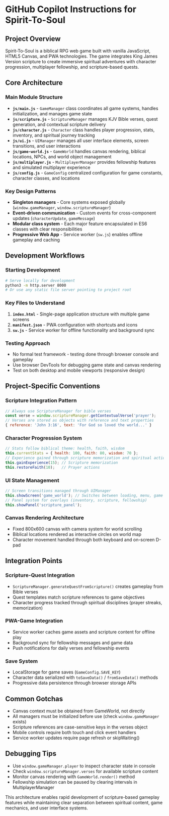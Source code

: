# GitHub Copilot Instructions for Spirit-To-Soul

## Project Overview
Spirit-To-Soul is a biblical RPG web game built with vanilla JavaScript, HTML5 Canvas, and PWA technologies. The game integrates King James Version scripture to create immersive spiritual adventures with character progression, multiplayer fellowship, and scripture-based quests.

## Core Architecture

### Main Module Structure
- **`js/main.js`** - `GameManager` class coordinates all game systems, handles initialization, and manages game state
- **`js/scripture.js`** - `ScriptureManager` manages KJV Bible verses, quest generation, and contextual scripture delivery
- **`js/character.js`** - `Character` class handles player progression, stats, inventory, and spiritual journey tracking
- **`js/ui.js`** - `UIManager` manages all user interface elements, screen transitions, and user interactions
- **`js/game-world.js`** - `GameWorld` handles canvas rendering, biblical locations, NPCs, and world object management
- **`js/multiplayer.js`** - `MultiplayerManager` provides fellowship features and simulated multiplayer experience
- **`js/config.js`** - `GameConfig` centralized configuration for game constants, character classes, and locations

### Key Design Patterns
- **Singleton managers** - Core systems exposed globally (`window.gameManager`, `window.scriptureManager`)
- **Event-driven communication** - Custom events for cross-component updates (`characterUpdate`, `gameMessage`)
- **Modular class system** - Each major feature encapsulated in ES6 classes with clear responsibilities
- **Progressive Web App** - Service worker (`sw.js`) enables offline gameplay and caching

## Development Workflows

### Starting Development
```bash
# Serve locally for development
python3 -m http.server 8000
# Or use any static file server pointing to project root
```

### Key Files to Understand
1. **`index.html`** - Single-page application structure with multiple game screens
2. **`manifest.json`** - PWA configuration with shortcuts and icons
3. **`sw.js`** - Service worker for offline functionality and background sync

### Testing Approach
- No formal test framework - testing done through browser console and gameplay
- Use browser DevTools for debugging game state and canvas rendering
- Test on both desktop and mobile viewports (responsive design)

## Project-Specific Conventions

### Scripture Integration Pattern
```javascript
// Always use ScriptureManager for bible verses
const verse = window.scriptureManager.getContextualVerse('prayer');
// Verses are stored as objects with reference and text properties
{ reference: 'John 3:16', text: 'For God so loved the world...' }
```

### Character Progression System
```javascript
// Stats follow biblical theme: health, faith, wisdom
this.currentStats = { health: 100, faith: 80, wisdom: 70 };
// Experience gained through scripture memorization and spiritual actions
this.gainExperience(15); // Scripture memorization
this.restoreFaith(10);   // Prayer actions
```

### UI State Management
```javascript
// Screen transitions managed through UIManager
this.showScreen('game_world'); // Switches between loading, menu, game screens
// Panel system for overlays (inventory, scripture, fellowship)
this.showPanel('scripture_panel');
```

### Canvas Rendering Architecture
- Fixed 800x600 canvas with camera system for world scrolling
- Biblical locations rendered as interactive circles on world map
- Character movement handled through both keyboard and on-screen D-pad

## Integration Points

### Scripture-Quest Integration
- `ScriptureManager.generateQuestFromScripture()` creates gameplay from Bible verses
- Quest templates match scripture references to game objectives
- Character progress tracked through spiritual disciplines (prayer streaks, memorization)

### PWA-Game Integration
- Service worker caches game assets and scripture content for offline play
- Background sync for fellowship messages and game data
- Push notifications for daily verses and fellowship events

### Save System
- LocalStorage for game saves (`GameConfig.SAVE_KEY`)
- Character data serialized with `toSaveData()` / `fromSaveData()` methods
- Progressive data persistence through browser storage APIs

## Common Gotchas
- Canvas context must be obtained from GameWorld, not directly
- All managers must be initialized before use (check `window.gameManager` exists)
- Scripture references are case-sensitive keys in the verses object
- Mobile controls require both touch and click event handlers
- Service worker updates require page refresh or skipWaiting()

## Debugging Tips
- Use `window.gameManager.player` to inspect character state in console
- Check `window.scriptureManager.verses` for available scripture content  
- Monitor canvas rendering with `GameWorld.render()` method
- Fellowship simulation can be paused by clearing intervals in MultiplayerManager

This architecture enables rapid development of scripture-based gameplay features while maintaining clear separation between spiritual content, game mechanics, and user interface systems.